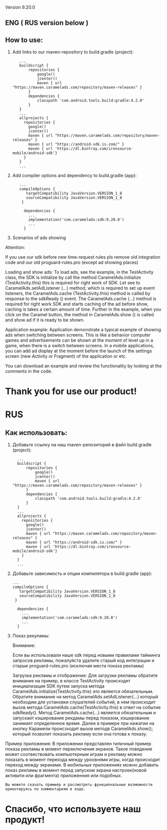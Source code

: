 Version 9.20.0

## ENG ( RUS version below )


## How to use:

1. Add links to our maven-repository to build.gradle (project):

          ...
          buildscript {
              repositories {
                  google()
                  jcenter()
                  maven { url "https://maven.caramelads.com/repository/maven-releases" }
              }
              dependencies {
                  classpath 'com.android.tools.build:gradle:4.2.0'
              }
          }
          ...
          allprojects {
            repositories {
              google()
              jcenter()
              maven { url "https://maven.caramelads.com/repository/maven-releases" }
              maven { url "https://android-sdk.is.com/" }
              maven { url 'https://dl.bintray.com/ironsource-mobile/android-sdk'}
            }
          }
          ...


2. Add compiler options and dependency to build.gradle (app):

          ...
          compileOptions {
             targetCompatibility JavaVersion.VERSION_1_8
             sourceCompatibility JavaVersion.VERSION_1_8
           }

            dependencies {
              ...
              implementation('com.caramelads:sdk:9.20.0')
              ...
            }

3. Scenarios of ads showing

  Attention:

  If you use our sdk before new time-request rules pls remove old integration code and our old proguard-rules.pro (except ad showing places)

  Loading and show ads:
  To load ads, see the example, in the TestActivity class, the SDK is initialize by call the method CaramelAds.initialize (TestActivity.this) this is required for right work of SDK. Let see to CaramelAds.setAdListener (...) method, which is required to set up event listeners, the CaramelAds.cache (TestActivity.this) method is called by response to the sdkReady () event. The CaramelAds.cache (...) method is required for right work SDK and starts caching of the ad before show, caching is takes a certain amount of time. Further in the example, when you click on the Caramel button, the method in CaramelAds.show () is called and show ad if it is ready to be shown.

  Application example:
  Application demonstrate a typical example of showing ads when switching between screens. This is like a behavior computer games and advertisements can be shown at the moment of level up in a game, when there is a switch between screens. In a mobile applications, you can add ad display at the moment before the launch of the settings screen (new Activity or Fragment) of the application or etc.

  You can download an example and review the functionality by looking at the comments in the code.


# Thank you for use our product!


# RUS




## Как использовать:

1.	Добавьте ссылку на наш maven-репозиторий в файл build.gradle (project):

          ...
          buildscript {
              repositories {
                  google()
                  jcenter()
                  maven { url "https://maven.caramelads.com/repository/maven-releases" }
              }
              dependencies {
                  classpath 'com.android.tools.build:gradle:4.2.0'
              }
          }
          ...
          allprojects {
            repositories {
              google()
              jcenter()
              maven { url "https://maven.caramelads.com/repository/maven-releases" }
              maven { url "https://android-sdk.is.com/" }
              maven { url 'https://dl.bintray.com/ironsource-mobile/android-sdk'}
            }
          }
          ...

2.	Добавьте зависимость и опции компилятора в build.gradle (app):

        ...
        compileOptions {
           targetCompatibility JavaVersion.VERSION_1_8
           sourceCompatibility JavaVersion.VERSION_1_8
         }

          dependencies {
            ...
            implementation('com.caramelads:sdk:9.20.0')
            ...
          }

3.	Показ рекуламы:

	Внимание:

	Если вы использовали наше sdk перед новыми правилами тайминга запросов рекламы, пожалуйста удалите старый код интеграции и старые proguard-rules.pro		(исключая места показа рекламы)

	Загрузка рекламы и отображение:
	Для загрузки рекламы обратите внимание на пример, в классе TestActivity происходит инициализация SDK путем запуска метода
  CaramelAds.initialize(TestActivity.this) это является обязательным. Обратите внимание на метод CaramelAds.setAdListener(...) который необходим для установки слушателей событий, в нем происходит вызов метода CaramelAds.cache(TestActivity.this) в ответ на событие sdkReady(). Метод CaramelAds.cache(...) является обязательным и запускает кэширование рекдамы перед показом, кэширование занимает определенное время. Далее в примере при нажатии на кнопку Карамели происзходит вызов методв CaramelAds.show(); который позволит показать рекламу если она готова к показу.

  Пример приложения:
  В приложении представлен типичный пример показа рекламы в момент переключения экранов. Такое поведение может соотвествовать компьютерным играм и рекламу можно показать в момент перехода между уроовнями игры, когда происходит переход между экранами. В мобильных приложениях можно добавить показ рекламы в момент перед запуском экрана настроек(новой активити или фрагмента) приложенния или подобных.

	Вы можете скачать примиер и рассмотреть функциональные возможности ориентируясь по комментариям в коде.



# Спасибо, что используете наш продукт!
